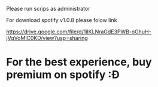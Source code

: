 Please run scrips as administrator


For download spotify v1.0.8 please folow link 


https://drive.google.com/file/d/1iIKLNraGdE3PWB-oGhuH-jVgVoMlC0KD/view?usp=sharing

# For the best experience, buy premium on spotify :Đ
